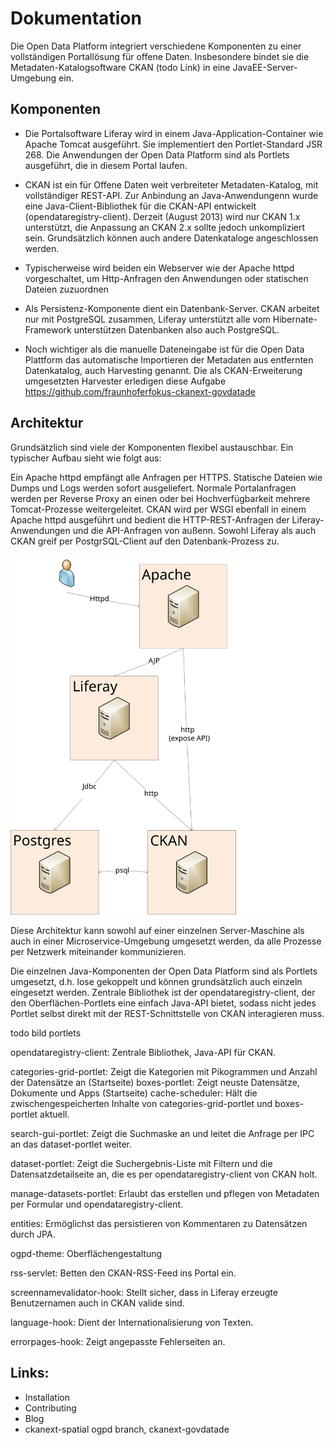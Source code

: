 Dokumentation
=============

Die Open Data Platform integriert verschiedene Komponenten zu einer vollständigen Portallösung für offene Daten. Insbesondere bindet sie die Metadaten-Katalogsoftware CKAN (todo Link) in eine JavaEE-Server-Umgebung ein.


Komponenten
-----------

- Die Portalsoftware Liferay wird in einem Java-Application-Container wie Apache Tomcat ausgeführt. Sie implementiert den Portlet-Standard JSR 268. Die Anwendungen der Open Data Platform sind als Portlets ausgeführt, die in diesem Portal laufen.

- CKAN ist ein für Offene Daten weit verbreiteter Metadaten-Katalog, mit vollständiger REST-API. Zur Anbindung an Java-Anwendungenn wurde eine Java-Client-Bibliothek für die CKAN-API entwickelt (opendataregistry-client). Derzeit (August 2013) wird nur CKAN 1.x unterstützt, die Anpassung an CKAN 2.x sollte jedoch unkompliziert sein. Grundsätzlich können auch andere Datenkataloge angeschlossen werden.

- Typischerweise wird beiden ein Webserver wie der Apache httpd vorgeschaltet, um Http-Anfragen den Anwendungen oder statischen Dateien zuzuordnen

- Als Persistenz-Komponente dient ein Datenbank-Server. CKAN arbeitet nur mit PostgreSQL zusammen, Liferay unterstützt alle vom Hibernate-Framework unterstützen Datenbanken also auch PostgreSQL.

- Noch wichtiger als die manuelle Dateneingabe ist für die Open Data Plattform das automatische Importieren der Metadaten aus entfernten Datenkatalog, auch Harvesting genannt. Die als CKAN-Erweiterung umgesetzten Harvester erledigen diese Aufgabe https://github.com/fraunhoferfokus-ckanext-govdatade

Architektur
-----------

Grundsätzlich sind viele der Komponenten flexibel austauschbar. Ein typischer Aufbau sieht wie folgt aus:

Ein Apache httpd empfängt alle Anfragen per HTTPS. Statische Dateien wie Dumps und Logs werden sofort ausgeliefert. Normale Portalanfragen werden per Reverse Proxy an einen oder bei Hochverfügbarkeit mehrere Tomcat-Prozesse weitergeleitet. CKAN wird per WSGI ebenfall in einem Apache httpd ausgeführt und bedient die HTTP-REST-Anfragen der Liferay-Anwendungen und die API-Anfragen von außenn. Sowohl Liferay als auch CKAN greif per PostgrSQL-Client auf den Datenbank-Prozess zu.

![Image](doc/simple-setup.svg?raw=true)

Diese Architektur kann sowohl auf einer einzelnen Server-Maschine als auch in einer Microservice-Umgebung umgesetzt werden, da alle Prozesse per Netzwerk miteinander kommunizieren.

Die einzelnen Java-Komponenten der Open Data Platform sind als Portlets umgesetzt, d.h. lose gekoppelt und können grundsätzlich auch einzeln eingesetzt werden. Zentrale Bibliothek ist der opendataregistry-client, der den Oberflächen-Portlets eine einfach Java-API bietet, sodass nicht jedes Portlet selbst direkt mit der REST-Schnittstelle von CKAN interagieren muss.

todo bild portlets

opendataregistry-client: Zentrale Bibliothek, Java-API für CKAN.

categories-grid-portlet: Zeigt die Kategorien mit Pikogrammen und Anzahl der Datensätze an (Startseite)
boxes-portlet: Zeigt neuste Datensätze, Dokumente und Apps (Startseite)
cache-scheduler: Hält die zwischengespeicherten Inhalte von categories-grid-portlet und boxes-portlet aktuell.

search-gui-portlet: Zeigt die Suchmaske an und leitet die Anfrage per IPC an das dataset-portlet weiter.

dataset-portlet: Zeigt die Suchergebnis-Liste mit Filtern und die Datensatzdetailseite an, die es per opendataregistry-client von CKAN holt.

manage-datasets-portlet: Erlaubt das erstellen und pflegen von Metadaten per Formular und opendataregistry-client.

entities: Ermöglichst das persistieren von Kommentaren zu Datensätzen durch JPA.

ogpd-theme: Oberflächengestaltung

rss-servlet: Betten den CKAN-RSS-Feed ins Portal ein.

screennamevalidator-hook: Stellt sicher, dass in Liferay erzeugte Benutzernamen auch in CKAN valide sind.

language-hook: Dient der Internationalisierung von Texten.

errorpages-hook: Zeigt angepasste Fehlerseiten an.


Links:
------

- Installation
- Contributing
- Blog
- ckanext-spatial ogpd branch, ckanext-govdatade
